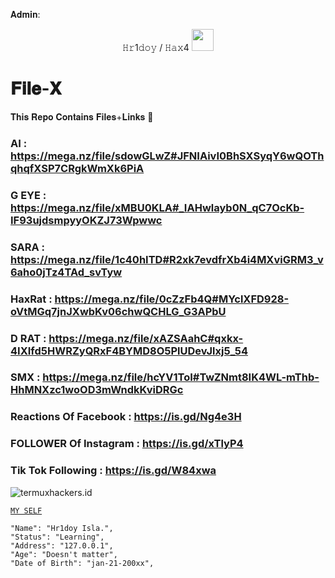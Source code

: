 𝐀𝐝𝐦𝐢𝐧:
<p align="center">
𝙷𝚛1𝚍𝚘𝚢 / 𝙷𝚊𝚡4  <img src="https://emojis.slackmojis.com/emojis/images/1588315024/8823/hyperkitty.gif" width="35px"></i></b></h2>

# 𝐅𝐢𝐥𝐞-𝐗 
𝐓𝐡𝐢𝐬 𝐑𝐞𝐩𝐨 𝐂𝐨𝐧𝐭𝐚𝐢𝐧𝐬 𝐅𝐢𝐥𝐞𝐬+𝐋𝐢𝐧𝐤𝐬 📑

### AI : https://mega.nz/file/sdowGLwZ#JFNIAivI0BhSXSyqY6wQOThqhqfXSP7CRgkWmXk6PiA



### G EYE : https://mega.nz/file/xMBU0KLA#_IAHwlayb0N_qC7OcKb-IF93ujdsmpyyOKZJ73Wpwwc


### SARA : https://mega.nz/file/1c40hITD#R2xk7evdfrXb4i4MXviGRM3_v6aho0jTz4TAd_svTyw


### HaxRat : https://mega.nz/file/0cZzFb4Q#MYclXFD928-oVtMGq7jnJXwbKv06chwQCHLG_G3APbU


### D RAT : https://mega.nz/file/xAZSAahC#qxkx-4IXIfd5HWRZyQRxF4BYMD8O5PlUDevJlxj5_54


### SMX : https://mega.nz/file/hcYV1ToI#TwZNmt8IK4WL-mThb-HhMNXzc1woOD3mWndkKviDRGc


### Reactions Of Facebook : https://is.gd/Ng4e3H

### FOLLOWER Of Instagram : https://is.gd/xTlyP4

### Tik Tok Following : https://is.gd/W84xwa


<p align=left> <img src=https://komarev.com/ghpvc/?username=termuxhackers-id alt=termuxhackers.id /> </p>

[`MY SELF`](https://github.com/h4x3r1)

```
"Name": "Hr1doy Isla.",
"Status": "Learning",
"Address": "127.0.0.1",
"Age": "Doesn't matter",
"Date of Birth": "jan-21-200xx",
   
```
